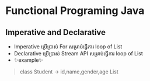 # Functional Programing Java
## Imperative and Declarative
- Imperative ប្រើប្រាស់ For សម្រាប់ធ្វើការ loop​ of List
- Declarative ប្រើប្រាស់ Stream API សម្រាប់ធ្វើការ loop​ of List
- ✨example✨
> class Student -> id,name,gender,age
> List<Student> 
